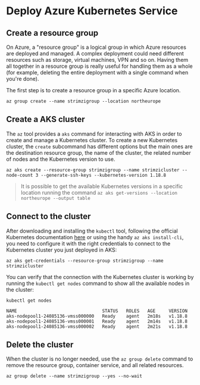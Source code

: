 # Deploy Azure Kubernetes Service

## Create a resource group

On Azure, a "resource group" is a logical group in which Azure resources are deployed and managed.
A complex deployment could need different resources such as storage, virtual machines, VPN and so on. 
Having them all together in a resource group is really useful for handling them as a whole (for example, deleting the entire deployment with a single command when you're done).

The first step is to create a resource group in a specific Azure location.

```shell
az group create --name strimzigroup --location northeurope
```

## Create a AKS cluster

The `az` tool provides a `aks` command for interacting with AKS in order to create and manage a Kubernetes cluster.
To create a new Kubernetes cluster, the `create` subcommand has different options but the main ones are the destination resource group, the name of the cluster, the related number of nodes and the Kubernetes version to use.

```shell
az aks create --resource-group strimzigroup --name strimzicluster --node-count 3 --generate-ssh-keys --kubernetes-version 1.18.8
```

> It is possible to get the available Kubernetes versions in a specific location running the command `az aks get-versions --location northeurope --output table`

## Connect to the cluster

After downloading and installing the `kubectl` tool, following the official Kubernetes documentation [here](https://kubernetes.io/docs/tasks/tools/install-kubectl/) or using the handy `az aks install-cli`, you need to configure it with the right credentials to connect to the Kubernetes cluster you just deployed in AKS:

```shell
az aks get-credentials --resource-group strimzigroup --name strimzicluster
```

You can verify that the connection with the Kubernetes cluster is working by running the `kubectl get nodes` command to show all the available nodes in the cluster:

```shell
kubectl get nodes

NAME                                STATUS   ROLES   AGE     VERSION
aks-nodepool1-24085136-vmss000000   Ready    agent   2m18s   v1.18.8
aks-nodepool1-24085136-vmss000001   Ready    agent   2m14s   v1.18.8
aks-nodepool1-24085136-vmss000002   Ready    agent   2m21s   v1.18.8
```

## Delete the cluster

When the cluster is no longer needed, use the `az group delete` command to remove the resource group, container service, and all related resources.

```shell
az group delete --name strimzigroup --yes --no-wait
```
